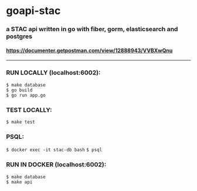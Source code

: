 # goapi-stac  
### a STAC api written in go with fiber, gorm, elasticsearch and postgres  
#### https://documenter.getpostman.com/view/12888943/VVBXwQnu   
-------

### RUN LOCALLY (localhost:6002):   
```$ make database```  
```$ go build```  
```$ go run app.go```  
    
### TEST LOCALLY:       
```$ make test```
   
### PSQL:
```$ docker exec -it stac-db bash```
```$ psql```

### RUN IN DOCKER (localhost:6002):  
```$ make database```  
```$ make api```  
   

